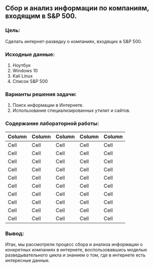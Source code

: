 ## Сбор и анализ информации по компаниям, входящим в S&P 500.
### Цель:
Сделать интернет-разведку о компаниях, входящих в S&P 500.
### Исходные данные:
1. Ноутбук
2. Windows 10
3. Kali Linux
4. Список S&P 500
### Варианты решения задачи:
1. Поиск информации в Интернете.
2. Использование специализированных утилит и сайтов.
### Содержание лабораторной работы:
Column | Column | Column | Column | Column 
------ | ------ | ------ | ------ |-------
Cell   | Cell   | Cell   | Cell   | Cell   
Cell   | Cell   | Cell   | Cell   | Cell   
Cell   | Cell   | Cell   | Cell   | Cell   
Cell   | Cell   | Cell   | Cell   | Cell   
Cell   | Cell   | Cell   | Cell   | Cell   
Cell   | Cell   | Cell   | Cell   | Cell   
Cell   | Cell   | Cell   | Cell   | Cell   
Cell   | Cell   | Cell   | Cell   | Cell   
Cell   | Cell   | Cell   | Cell   | Cell   
Cell   | Cell   | Cell   | Cell   | Cell   
### Вывод:
Итак, мы рассмотрели процесс сбора и анализа информации о конкретных компаниях в интернете, воспользовавшись моделью разведывательного цикла и знанием о том, где в интернете есть интересные данные.
